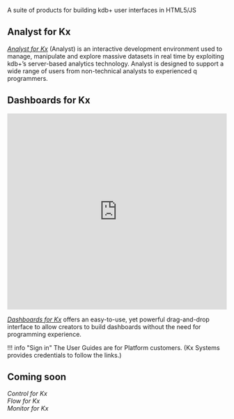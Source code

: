A suite of products for building kdb+ user interfaces in HTML5/JS


## Analyst for Kx

[_Analyst for Kx_](http://code.kx.com/platform/analyst)
(Analyst) is an interactive development environment used to manage, manipulate and explore massive datasets in real time by exploiting kdb+’s server-based analytics technology. Analyst is designed to support a wide range of users from non-technical analysts to experienced q programmers.


## Dashboards for Kx

<iframe src="https://player.vimeo.com/video/135580263" width="100%" height="450" frameborder="0" webkitallowfullscreen mozallowfullscreen allowfullscreen></iframe>

[_Dashboards for Kx_](http://code.kx.com/platform/dashboards)
offers an easy-to-use, yet powerful drag-and-drop interface to allow creators to build dashboards without the need for programming experience. 


!!! info "Sign in"
    The User Guides are for Platform customers. 
    (Kx Systems provides credentials to follow the links.) 



## Coming soon

_Control for Kx_  
_Flow for Kx_  
_Monitor for Kx_






